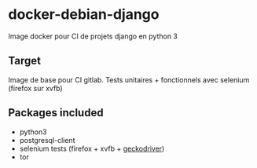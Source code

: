 # docker-debian-django

Image docker pour CI de projets django en python 3

## Target

Image de base pour CI gitlab. Tests unitaires + fonctionnels avec selenium (firefox sur xvfb) 

## Packages included

* python3
* postgresql-client
* selenium tests (firefox + xvfb + [geckodriver](https://github.com/mozilla/geckodriver/releases))
* tor
